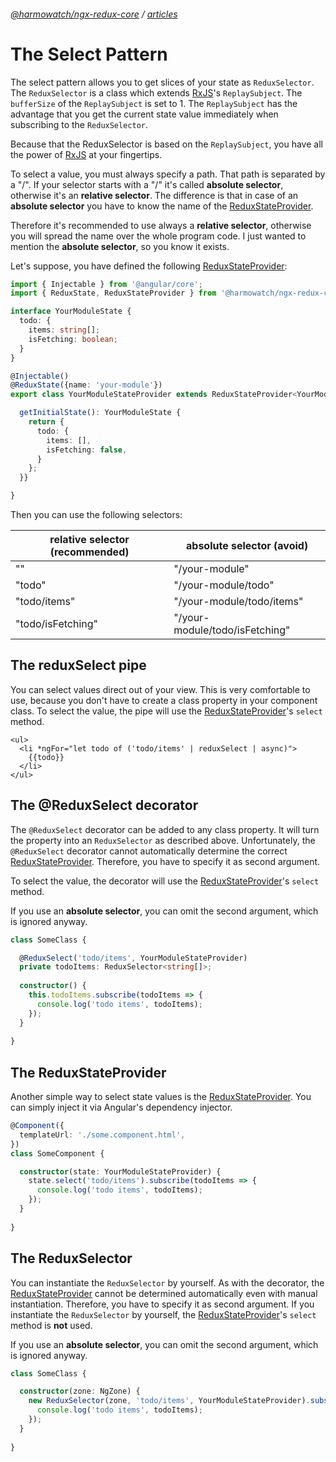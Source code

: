 ###### [@harmowatch/ngx-redux-core](../../README.md) / [articles](./index.md)

# The Select Pattern

The select pattern allows you to get slices of your state as `ReduxSelector`. The `ReduxSelector`
is a class which extends [RxJS](https://github.com/ReactiveX/rxjs)'s `ReplaySubject`. The 
`bufferSize` of the `ReplaySubject` is set to 1. The `ReplaySubject` has the advantage that you
get the current state value immediately when subscribing to the `ReduxSelector`.

Because that the ReduxSelector is based on the `ReplaySubject`, you have all the power of 
[RxJS](https://github.com/ReactiveX/rxjs) at your fingertips.

To select a value, you must always specify a path. That path is separated by a "/". If your selector starts
with a "/" it's called **absolute selector**, otherwise it's an **relative selector**. The difference is that 
in case of an **absolute selector** you have to know the name of the [ReduxStateProvider](../api/redux-state-provider.md).

Therefore it's recommended to use always a **relative selector**, otherwise you will spread the name over the whole 
program code. I just wanted to mention the **absolute selector**, so you know it exists.

Let's suppose, you have defined the following [ReduxStateProvider](../api/redux-state-provider.md):

```ts
import { Injectable } from '@angular/core';
import { ReduxState, ReduxStateProvider } from '@harmowatch/ngx-redux-core';

interface YourModuleState {
  todo: {
    items: string[];
    isFetching: boolean;
  }
}

@Injectable()
@ReduxState({name: 'your-module'})
export class YourModuleStateProvider extends ReduxStateProvider<YourModuleState> {

  getInitialState(): YourModuleState {
    return {
      todo: {
        items: [],
        isFetching: false,
      }
    };
  }}

}
```

Then you can use the following selectors:

| **relative selector** (recommended) | **absolute selector** (avoid)  |
| ----------------------------------- | ------------------------------ |
| ""                                  | "/your-module"                 |
| "todo"                              | "/your-module/todo"            |
| "todo/items"                        | "/your-module/todo/items"      |
| "todo/isFetching"                   | "/your-module/todo/isFetching" |

## The reduxSelect pipe

You can select values direct out of your view. This is very comfortable to use, because you don't have 
to create a class property in your component class. To select the value, the pipe will use the 
[ReduxStateProvider](../api/redux-state-provider.md#select)'s `select` method.

```angular2html
<ul>
  <li *ngFor="let todo of ('todo/items' | reduxSelect | async)">
    {{todo}}
  </li>
</ul>
```

## The @ReduxSelect decorator

The `@ReduxSelect` decorator can be added to any class property. It will turn the property into an `ReduxSelector` 
as described above. Unfortunately, the `@ReduxSelect` decorator cannot automatically determine the correct
[ReduxStateProvider](../api/redux-state-provider.md). Therefore, you have to specify it as second argument.

To select the value, the decorator will use the [ReduxStateProvider](../api/redux-state-provider.md#select)'s 
`select` method.

If you use an **absolute selector**, you can omit the second argument, which is ignored anyway.

```ts
class SomeClass {

  @ReduxSelect('todo/items', YourModuleStateProvider)
  private todoItems: ReduxSelector<string[]>;
  
  constructor() {
    this.todoItems.subscribe(todoItems => {
      console.log('todo items', todoItems);
    });
  }
  
}
```

## The ReduxStateProvider

Another simple way to select state values is the [ReduxStateProvider](../api/redux-state-provider.md). 
You can simply inject it via Angular's dependency injector.

```ts
@Component({
  templateUrl: './some.component.html',
})
class SomeComponent {

  constructor(state: YourModuleStateProvider) {
    state.select('todo/items').subscribe(todoItems => {
      console.log('todo items', todoItems);
    });
  }
  
}
```

## The ReduxSelector

You can instantiate the `ReduxSelector` by yourself. As with the decorator, the [ReduxStateProvider](../api/redux-state-provider.md#select)
cannot be determined automatically even with manual instantiation. Therefore, you have to specify it as second argument.
If you instantiate the `ReduxSelector` by yourself, the [ReduxStateProvider](../api/redux-state-provider.md#select)'s 
`select` method is **not** used.
                                                            
If you use an **absolute selector**, you can omit the second argument, which is ignored anyway.

```ts
class SomeClass {

  constructor(zone: NgZone) {
    new ReduxSelector(zone, 'todo/items', YourModuleStateProvider).subscribe(todoItems => {
      console.log('todo items', todoItems);
    });
  }
  
}
```
